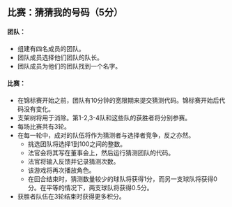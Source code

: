 ## 比赛：猜猜我的号码（5分）

#### 团队：

- 组建有四名成员的团队。
- 团队成员选择他们团队的队长。
- 团队成员为他们的团队找到一个名字。

#### 比赛：

- 在锦标赛开始之前，团队有10分钟的宽限期来提交猜测代码。锦标赛开始后代码没有变化。
- 支架树将用于消除。第1-2,3-4队和这些队的获胜者将分别参赛。
- 每场比赛共有3轮。
- 在每一轮中，成对的队伍将作为猜测者与选择者竞争，反之亦然。
    - 挑选团队将选择1到100之间的整数。
    - 法官会将其写在董事会上，然后运行猜测团队的代码。
    - 法官将输入反馈并记录猜测次数。
    - 该游戏将再次播放角色。
    - 在回合结束时，猜测数量较少的球队将获得1分，而另一支球队将获得0分。在平等的情况下，两支球队将获得0.5分。
- 获胜者队伍在3轮结束时获得更多积分。

